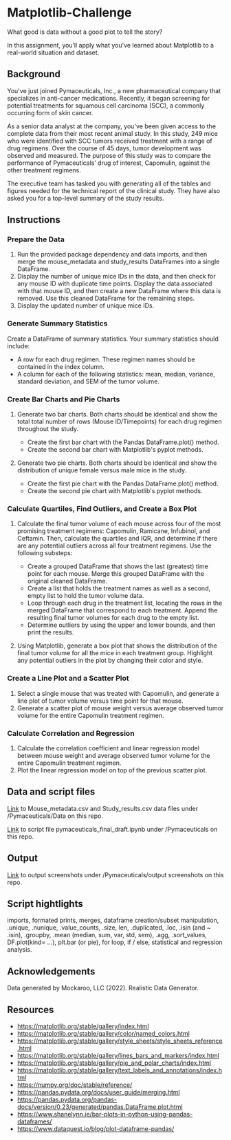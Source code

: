 # Matplotlib-Challenge
What good is data without a good plot to tell the story?

In this assignment, you’ll apply what you've learned about Matplotlib to a real-world situation and dataset.

## Background

You've just joined Pymaceuticals, Inc., a new pharmaceutical company that specializes in anti-cancer medications. Recently, it began screening for potential treatments for squamous cell carcinoma (SCC), a commonly occurring form of skin cancer.

As a senior data analyst at the company, you've been given access to the complete data from their most recent animal study. In this study, 249 mice who were identified with SCC tumors received treatment with a range of drug regimens. Over the course of 45 days, tumor development was observed and measured. The purpose of this study was to compare the performance of Pymaceuticals’ drug of interest, Capomulin, against the other treatment regimens.

The executive team has tasked you with generating all of the tables and figures needed for the technical report of the clinical study. They have also asked you for a top-level summary of the study results.

## Instructions

### Prepare the Data

1. Run the provided package dependency and data imports, and then merge the mouse_metadata and study_results DataFrames into a single DataFrame.
2. Display the number of unique mice IDs in the data, and then check for any mouse ID with duplicate time points. Display the data associated with that mouse ID, and then create a new DataFrame where this data is removed. Use this cleaned DataFrame for the remaining steps.
3. Display the updated number of unique mice IDs.

### Generate Summary Statistics

Create a DataFrame of summary statistics. Your summary statistics should include:
* A row for each drug regimen. These regimen names should be contained in the index column.
* A column for each of the following statistics: mean, median, variance, standard deviation, and SEM of the tumor volume.

### Create Bar Charts and Pie Charts

1. Generate two bar charts. Both charts should be identical and show the total total number of rows (Mouse ID/Timepoints) for each drug regimen throughout the study.
    * Create the first bar chart with the Pandas DataFrame.plot() method.
    * Create the second bar chart with Matplotlib's pyplot methods.

2. Generate two pie charts. Both charts should be identical and show the distribution of unique female versus male mice in the study.
    * Create the first pie chart with the Pandas DataFrame.plot() method.
    * Create the second pie chart with Matplotlib's pyplot methods.

### Calculate Quartiles, Find Outliers, and Create a Box Plot

1. Calculate the final tumor volume of each mouse across four of the most promising treatment regimens: Capomulin, Ramicane, Infubinol, and Ceftamin. Then, calculate the quartiles and IQR, and determine if there are any potential outliers across all four treatment regimens. Use the following substeps:
    * Create a grouped DataFrame that shows the last (greatest) time point for each mouse. Merge this grouped DataFrame with the original cleaned DataFrame.
    * Create a list that holds the treatment names as well as a second, empty list to hold the tumor volume data.
    * Loop through each drug in the treatment list, locating the rows in the merged DataFrame that correspond to each treatment. Append the resulting final tumor volumes for each drug to the empty list.
    * Determine outliers by using the upper and lower bounds, and then print the results.

2. Using Matplotlib, generate a box plot that shows the distribution of the final tumor volume for all the mice in each treatment group. Highlight any potential outliers in the plot by changing their color and style.

### Create a Line Plot and a Scatter Plot

1. Select a single mouse that was treated with Capomulin, and generate a line plot of tumor volume versus time point for that mouse.
2. Generate a scatter plot of mouse weight versus average observed tumor volume for the entire Capomulin treatment regimen.

### Calculate Correlation and Regression

1. Calculate the correlation coefficient and linear regression model between mouse weight and average observed tumor volume for the entire Capomulin treatment regimen.
2. Plot the linear regression model on top of the previous scatter plot.

## Data and script files
[Link](https://github.com/brenprie/Matplotlib-Challenge/tree/main/Pymaceuticals/data) to Mouse_metadata.csv and Study_results.csv data files under /Pymaceuticals/Data on this repo. 

[Link](https://github.com/brenprie/Matplotlib-Challenge/tree/main/Pymaceuticals) to script file pymaceuticals_final_draft.ipynb under /Pymaceuticals on this repo. 

## Output 
[Link](https://github.com/brenprie/Matplotlib-Challenge/tree/main/Pymaceuticals/output%20screenshots) to output screenshots under /Pymaceuticals/output screenshots on this repo.

## Script hightlights
imports, formated prints, merges, dataframe creation/subset manipulation, .unique, .nunique, .value_counts, .size, len, .duplicated, .loc, .isin (and ~ .isin), .groupby, .mean (median, sum, var, std, sem), .agg, .sort_values, DF.plot(kind= ...), plt.bar (or pie), for loop, if / else, statistical and regression analysis.

## Acknowledgements
Data generated by Mockaroo, LLC (2022). Realistic Data Generator.

## Resources 
* https://matplotlib.org/stable/gallery/index.html
* https://matplotlib.org/stable/gallery/color/named_colors.html
* https://matplotlib.org/stable/gallery/style_sheets/style_sheets_reference.html
* https://matplotlib.org/stable/gallery/lines_bars_and_markers/index.html
* https://matplotlib.org/stable/gallery/pie_and_polar_charts/index.html
* https://matplotlib.org/stable/gallery/text_labels_and_annotations/index.html
* https://numpy.org/doc/stable/reference/
* https://pandas.pydata.org/docs/user_guide/merging.html
* https://pandas.pydata.org/pandas-docs/version/0.23/generated/pandas.DataFrame.plot.html
* https://www.shanelynn.ie/bar-plots-in-python-using-pandas-dataframes/
* https://www.dataquest.io/blog/plot-dataframe-pandas/

